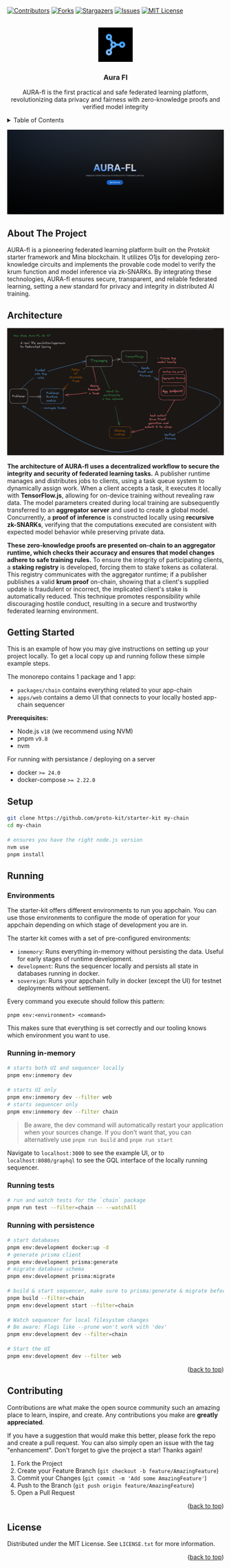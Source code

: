 <!-- Improved compatibility of back to top link: See: https://github.com/othneildrew/Best-README-Template/pull/73 -->
<a id="readme-top"></a>
<!--
*** Thanks for checking out the Best-README-Template. If you have a suggestion
*** that would make this better, please fork the repo and create a pull request
*** or simply open an issue with the tag "enhancement".
*** Don't forget to give the project a star!
*** Thanks again! Now go create something AMAZING! :D
-->



<!-- PROJECT SHIELDS -->
<!--
*** I'm using markdown "reference style" links for readability.
*** Reference links are enclosed in brackets [ ] instead of parentheses ( ).
*** See the bottom of this document for the declaration of the reference variables
*** for contributors-url, forks-url, etc. This is an optional, concise syntax you may use.
*** https://www.markdownguide.org/basic-syntax/#reference-style-links
-->
[![Contributors][contributors-shield]][contributors-url]
[![Forks][forks-shield]][forks-url]
[![Stargazers][stars-shield]][stars-url]
[![Issues][issues-shield]][issues-url]
[![MIT License][license-shield]][license-url]
<!-- [![LinkedIn][linkedin-shield]][linkedin-url] -->



<!-- PROJECT LOGO -->
<br />
<div align="center">
  <a href="https://github.com/KPR-V/aura-fll">
    <img src="images/logo.png" alt="Logo" width="80" height="80">
  </a>

<h3 align="center">Aura Fl</h3>

  <p align="center">
    AURA-fl is the first practical and safe federated learning platform, revolutionizing data privacy and fairness with zero-knowledge proofs and verified model integrity
  </p>
</div>



<!-- TABLE OF CONTENTS -->
<details>
  <summary>Table of Contents</summary>
  <ol>
    <li>
      <a href="#about-the-project">About The Project</a>
      <ul>
        <li><a href="#built-with">Built With</a></li>
      </ul>
    </li>
    <li>
      <a href="#getting-started">Getting Started</a>
      <ul>
        <li><a href="#prerequisites">Prerequisites</a></li>
        <li><a href="#installation">Installation</a></li>
      </ul>
    </li>
    <li><a href="#usage">Usage</a></li>
    <li><a href="#roadmap">Roadmap</a></li>
    <li><a href="#contributing">Contributing</a></li>
    <li><a href="#license">License</a></li>
    <li><a href="#contact">Contact</a></li>
    <li><a href="#acknowledgments">Acknowledgments</a></li>
  </ol>
</details>



![Product Name Screen Shot][product-screenshot]
## About The Project
AURA-fl is a pioneering federated learning platform built on the Protokit starter framework and Mina blockchain. It utilizes O1js for developing zero-knowledge circuits and implements the provable code model to verify the krum function and model inference via zk-SNARKs. By integrating these technologies, AURA-fl ensures secure, transparent, and reliable federated learning, setting a new standard for privacy and integrity in distributed AI training.
## Architecture
![Product Name Screen Shot][architecture]

**The architecture of AURA-fl uses a decentralized workflow to secure the integrity and security of federated learning tasks.** A publisher runtime manages and distributes jobs to clients, using a task queue system to dynamically assign work. When a client accepts a task, it executes it locally with **TensorFlow.js**, allowing for on-device training without revealing raw data. The model parameters created during local training are subsequently transferred to an **aggregator server** and used to create a global model. Concurrently, a **proof of inference** is constructed locally using **recursive zk-SNARKs**, verifying that the computations executed are consistent with expected model behavior while preserving private data.

**These zero-knowledge proofs are presented on-chain to an aggregator runtime, which checks their accuracy and ensures that model changes adhere to safe training rules.** To ensure the integrity of participating clients, a **staking registry** is developed, forcing them to stake tokens as collateral. This registry communicates with the aggregator runtime; if a publisher publishes a valid **krum proof** on-chain, showing that a client's supplied update is fraudulent or incorrect, the implicated client's stake is automatically reduced. This technique promotes responsibility while discouraging hostile conduct, resulting in a secure and trustworthy federated learning environment.
<!-- <details>
  <summary><h2>Implementation</h2></summary>
</details>
    <details>
    <summary>Runtime Modules</summary>
    </details>
    <details>
    <summary>ZK Program</summary>
    </details> -->


<!-- GETTING STARTED -->
## Getting Started

This is an example of how you may give instructions on setting up your project locally.
To get a local copy up and running follow these simple example steps.



The monorepo contains 1 package and 1 app:

- `packages/chain` contains everything related to your app-chain
- `apps/web` contains a demo UI that connects to your locally hosted app-chain sequencer

**Prerequisites:**

- Node.js `v18` (we recommend using NVM)
- pnpm `v9.8`
- nvm

For running with persistance / deploying on a server
- docker `>= 24.0`
- docker-compose `>= 2.22.0`

## Setup

```zsh
git clone https://github.com/proto-kit/starter-kit my-chain
cd my-chain

# ensures you have the right node.js version
nvm use
pnpm install
```

## Running

### Environments

The starter-kit offers different environments to run you appchain.
You can use those environments to configure the mode of operation for your appchain depending on which stage of development you are in.

The starter kit comes with a set of pre-configured environments:
- `inmemory`: Runs everything in-memory without persisting the data. Useful for early stages of runtime development.
- `development`: Runs the sequencer locally and persists all state in databases running in docker. 
- `sovereign`: Runs your appchain fully in docker (except the UI) for testnet deployments without settlement.

Every command you execute should follow this pattern:

`pnpm env:<environment> <command>`

This makes sure that everything is set correctly and our tooling knows which environment you want to use.

### Running in-memory

```zsh
# starts both UI and sequencer locally
pnpm env:inmemory dev

# starts UI only
pnpm env:inmemory dev --filter web
# starts sequencer only
pnpm env:inmemory dev --filter chain
```

> Be aware, the dev command will automatically restart your application when your sources change. 
> If you don't want that, you can alternatively use `pnpm run build` and `pnpm run start`

Navigate to `localhost:3000` to see the example UI, or to `localhost:8080/graphql` to see the GQL interface of the locally running sequencer.

### Running tests
```zsh
# run and watch tests for the `chain` package
pnpm run test --filter=chain -- --watchAll
```

### Running with persistence

```zsh
# start databases
pnpm env:development docker:up -d
# generate prisma client
pnpm env:development prisma:generate
# migrate database schema
pnpm env:development prisma:migrate

# build & start sequencer, make sure to prisma:generate & migrate before
pnpm build --filter=chain
pnpm env:development start --filter=chain

# Watch sequencer for local filesystem changes
# Be aware: Flags like --prune won't work with 'dev'
pnpm env:development dev --filter=chain

# Start the UI
pnpm env:development dev --filter web
```


<p align="right">(<a href="#readme-top">back to top</a>)</p>








<!-- CONTRIBUTING -->
## Contributing

Contributions are what make the open source community such an amazing place to learn, inspire, and create. Any contributions you make are **greatly appreciated**.

If you have a suggestion that would make this better, please fork the repo and create a pull request. You can also simply open an issue with the tag "enhancement".
Don't forget to give the project a star! Thanks again!

1. Fork the Project
2. Create your Feature Branch (`git checkout -b feature/AmazingFeature`)
3. Commit your Changes (`git commit -m 'Add some AmazingFeature'`)
4. Push to the Branch (`git push origin feature/AmazingFeature`)
5. Open a Pull Request

<p align="right">(<a href="#readme-top">back to top</a>)</p>





<!-- LICENSE -->
## License

Distributed under the MIT License. See `LICENSE.txt` for more information.

<p align="right">(<a href="#readme-top">back to top</a>)</p>











<!-- MARKDOWN LINKS & IMAGES -->
<!-- https://www.markdownguide.org/basic-syntax/#reference-style-links -->
[contributors-shield]: https://img.shields.io/github/contributors/KPR-V/aura-fll.svg?style=for-the-badge
[contributors-url]: https://github.com/KPR-V/aura-fll/graphs/contributors
[forks-shield]: https://img.shields.io/github/forks/KPR-V/aura-fll.svg?style=for-the-badge
[forks-url]: https://github.com/KPR-V/aura-fll/network/members
[stars-shield]: https://img.shields.io/github/stars/KPR-V/aura-fll.svg?style=for-the-badge
[stars-url]: https://github.com/KPR-V/aura-fll/stargazers
[issues-shield]: https://img.shields.io/github/issues/KPR-V/aura-fll.svg?style=for-the-badge
[issues-url]: https://github.com/KPR-V/aura-fll/issues
[license-shield]: https://img.shields.io/github/license/KPR-V/aura-fll.svg?style=for-the-badge
[license-url]: https://github.com/KPR-V/aura-fll/blob/master/LICENSE.txt
[linkedin-shield]: https://img.shields.io/badge/-LinkedIn-black.svg?style=for-the-badge&logo=linkedin&colorB=555
[linkedin-url]: https://linkedin.com/in/linkedin_username
[product-screenshot]: images/screenshot.png
[architecture]: images/architecture.png
